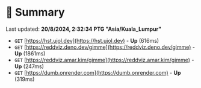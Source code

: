 # 📖 Summary
Last updated: **20/8/2024, 2:32:34 PTG "Asia/Kuala_Lumpur"**

- `GET` [https://hst.ujol.dev](https://hst.ujol.dev) - **Up** (616ms)
- `GET` [https://reddviz.deno.dev/gimme](https://reddviz.deno.dev/gimme) - **Up** (1861ms)
- `GET` [https://reddviz.amar.kim/gimme](https://reddviz.amar.kim/gimme) - **Up** (247ms)
- `GET` [https://dumb.onrender.com](https://dumb.onrender.com) - **Up** (319ms)
